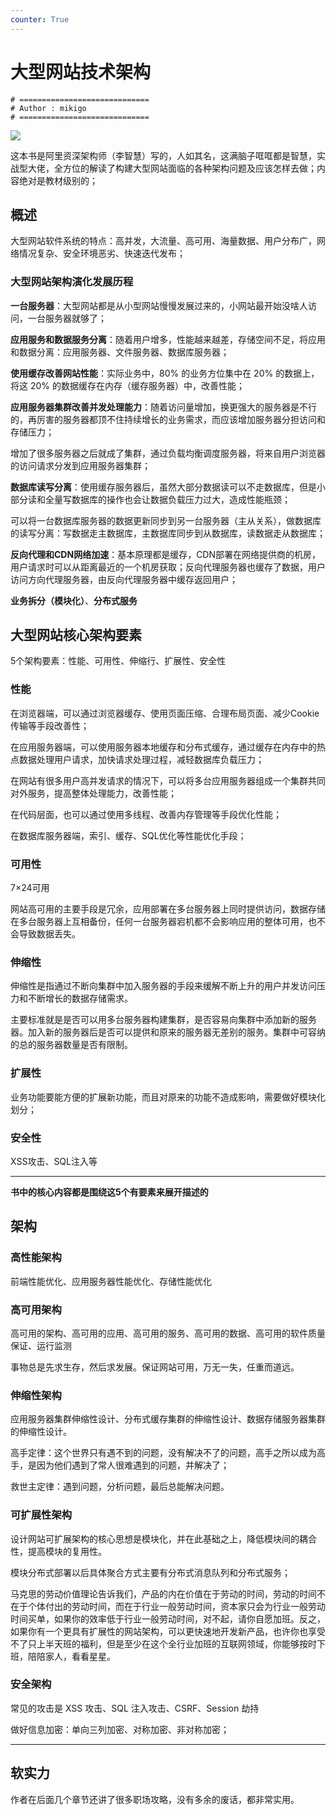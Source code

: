 ```yaml
---
counter: True
---
```


# 大型网站技术架构

```shell
# =============================
# Author : mikigo
# =============================
```

![](/大型网站技术架构_assets/t6_773202.jpg)

这本书是阿里资深架构师（李智慧）写的，人如其名，这满脑子哐哐都是智慧，实战型大佬，全方位的解读了构建大型网站面临的各种架构问题及应该怎样去做；内容绝对是教材级别的；

## 概述

大型网站软件系统的特点：高并发，大流量、高可用、海量数据、用户分布广，网络情况复杂、安全环境恶劣、快速迭代发布；

### 大型网站架构演化发展历程

**一台服务器**：大型网站都是从小型网站慢慢发展过来的，小网站最开始没啥人访问，一台服务器就够了；

**应用服务和数据服务分离**：随着用户增多，性能越来越差，存储空间不足，将应用和数据分离：应用服务器、文件服务器、数据库服务器；

**使用缓存改善网站性能**：实际业务中，80% 的业务方位集中在 20% 的数据上，将这 20% 的数据缓存在内存（缓存服务器）中，改善性能；

**应用服务器集群改善并发处理能力**：随着访问量增加，换更强大的服务器是不行的，再厉害的服务器都顶不住持续增长的业务需求，而应该增加服务器分担访问和存储压力；

增加了很多服务器之后就成了集群，通过负载均衡调度服务器，将来自用户浏览器的访问请求分发到应用服务器集群；

**数据库读写分离**：使用缓存服务器后，虽然大部分数据读可以不走数据库，但是小部分读和全量写数据库的操作也会让数据负载压力过大，造成性能瓶颈；

可以将一台数据库服务器的数据更新同步到另一台服务器（主从关系），做数据库的读写分离：写数据走主数据库，主数据库同步到从数据库，读数据走从数据库；

**反向代理和CDN网络加速**：基本原理都是缓存，CDN部署在网络提供商的机房，用户请求时可以从距离最近的一个机房获取；反向代理服务器也缓存了数据，用户访问方向代理服务器，由反向代理服务器中缓存返回用户；

**业务拆分（模块化）**、**分布式服务**

## 大型网站核心架构要素

5个架构要素：性能、可用性、伸缩行、扩展性、安全性

### 性能

在浏览器端，可以通过浏览器缓存、使用页面压缩、合理布局页面、减少Cookie传输等手段改善性；

在应用服务器端，可以使用服务器本地缓存和分布式缓存，通过缓存在内存中的热点数据处理用户请求，加快请求处理过程，减轻数据库负载压力；

在网站有很多用户高并发请求的情况下，可以将多台应用服务器组成一个集群共同对外服务，提高整体处理能力，改善性能；

在代码层面，也可以通过使用多线程、改善内存管理等手段优化性能；

在数据库服务器端，索引、缓存、SQL优化等性能优化手段；

### 可用性

7×24可用

网站高可用的主要手段是冗余，应用部署在多台服务器上同时提供访问，数据存储在多台服务器上互相备份，任何一台服务器宕机都不会影响应用的整体可用，也不会导致数据丢失。

### 伸缩性

伸缩性是指通过不断向集群中加入服务器的手段来缓解不断上升的用户并发访问压力和不断增长的数据存储需求。

主要标准就是是否可以用多台服务器构建集群，是否容易向集群中添加新的服务器。加入新的服务器后是否可以提供和原来的服务器无差别的服务。集群中可容纳的总的服务器数量是否有限制。

### 扩展性

业务功能要能方便的扩展新功能，而且对原来的功能不造成影响，需要做好模块化划分；

### 安全性

XSS攻击、SQL注入等

-------------------

**书中的核心内容都是围绕这5个有要素来展开描述的**

## 架构

### 高性能架构

前端性能优化、应用服务器性能优化、存储性能优化

### 高可用架构

高可用的架构、高可用的应用、高可用的服务、高可用的数据、高可用的软件质量保证、运行监测

事物总是先求生存，然后求发展。保证网站可用，万无一失，任重而道远。

### 伸缩性架构

应用服务器集群伸缩性设计、分布式缓存集群的伸缩性设计、数据存储服务器集群的伸缩性设计。

高手定律：这个世界只有遇不到的问题，没有解决不了的问题，高手之所以成为高手，是因为他们遇到了常人很难遇到的问题，并解决了；

救世主定律：遇到问题，分析问题，最后总能解决问题。

### 可扩展性架构

设计网站可扩展架构的核心思想是模块化，并在此基础之上，降低模块间的耦合性，提高模块的复用性。

模块分布式部署以后具体聚合方式主要有分布式消息队列和分布式服务；

马克思的劳动价值理论告诉我们，产品的内在价值在于劳动的时间，劳动的时间不在于个体付出的劳动时间，而在于行业一般劳动时间，资本家只会为行业一般劳动时间买单，如果你的效率低于行业一般劳动时间，对不起，请你自愿加班。反之，如果你有一个更具有扩展性的网站架构，可以更快速地开发新产品，也许你也享受不了只上半天班的福利，但是至少在这个全行业加班的互联网领域，你能够按时下班，陪陪家人，看看星星。

### 安全架构

常见的攻击是 XSS 攻击、SQL 注入攻击、CSRF、Session 劫持

做好信息加密：单向三列加密、对称加密、非对称加密；

--------------

## 软实力

作者在后面几个章节还讲了很多职场攻略，没有多余的废话，都非常实用。

